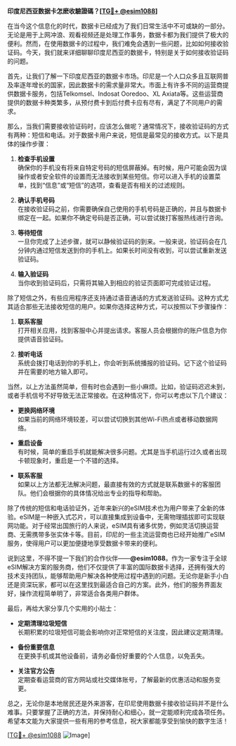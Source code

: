 **印度尼西亚数据卡怎麽收驗證碼？[[TG💪+ @esim1088](https://t.me/s/esim1088)]**

在当今这个信息化的时代，数据卡已经成为了我们日常生活中不可或缺的一部分。无论是用于上网冲浪、观看视频还是处理工作事务，数据卡都为我们提供了极大的便利。然而，在使用数据卡的过程中，我们难免会遇到一些问题，比如如何接收验证码。今天，我们就来详细聊聊印度尼西亚的数据卡，特别是关于如何接收验证码的问题。

首先，让我们了解一下印度尼西亚的数据卡市场。印尼是一个人口众多且互联网普及率逐年增长的国家，因此数据卡的需求量非常大。市面上有许多不同的运营商提供数据卡服务，包括Telkomsel、Indosat Ooredoo、XL Axiata等。这些运营商提供的数据卡种类繁多，从预付费卡到后付费卡应有尽有，满足了不同用户的需求。

那么，当我们需要接收验证码时，应该怎么做呢？通常情况下，接收验证码的方式有两种：短信和电话。对于数据卡用户来说，短信是最常见的接收方式。以下是具体的操作步骤：

1. **检查手机设置**  
   确保你的手机没有将来自特定号码的短信屏蔽掉。有时候，用户可能会因为误操作或者安全软件的设置而无法接收到某些短信。你可以进入手机的设置菜单，找到“信息”或“短信”的选项，查看是否有相关的过滤规则。

2. **确认手机号码**  
   在接收验证码之前，你需要确保自己使用的手机号码是正确的，并且与数据卡绑定在一起。如果你不确定号码是否正确，可以尝试拨打客服热线进行咨询。

3. **等待短信**  
   一旦你完成了上述步骤，就可以静候验证码的到来。一般来说，验证码会在几分钟内通过短信发送到你的手机上。如果长时间没有收到，可以尝试重新发送验证码。

4. **输入验证码**  
   当你收到验证码后，只需将其输入到相应的验证页面即可完成验证过程。

除了短信之外，有些应用程序还支持通过语音通话的方式发送验证码。这种方式尤其适合那些无法接收短信的用户。如果你选择这种方式，可以按照以下步骤操作：

1. **联系客服**  
   打开相关应用，找到客服中心并提出请求。客服人员会根据你的账户信息为你提供语音验证码。

2. **接听电话**  
   系统会拨打电话到你的手机上，你会听到系统播报的验证码。记下这个验证码并在需要的地方输入即可。

当然，以上方法虽然简单，但有时也会遇到一些小麻烦。比如，验证码迟迟未到，或者手机信号不好导致无法正常接收。在这种情况下，你可以考虑以下几个建议：

- **更换网络环境**  
  如果当前的网络环境较差，可以尝试切换到其他Wi-Fi热点或者移动数据网络。

- **重启设备**  
  有时候，简单的重启手机就能解决很多问题。尤其是当手机运行过久或者出现卡顿现象时，重启是一个不错的选择。

- **联系客服**  
  如果以上方法都无法解决问题，最直接有效的方式就是联系数据卡的客服团队。他们会根据你的具体情况给出专业的指导和帮助。

除了传统的短信和电话验证外，近年来新兴的eSIM技术也为用户带来了全新的体验。eSIM是一种嵌入式芯片，可以直接集成到设备中，无需物理插拔即可实现联网功能。对于经常出国旅行的人来说，eSIM具有诸多优势，例如灵活切换运营商、无需携带多张实体卡等。目前，印尼的一些主流运营商也已经开始推广eSIM服务，使得用户可以更加便捷地享受数据卡带来的便利。

说到这里，不得不提一下我们的合作伙伴——**@esim1088**。作为一家专注于全球eSIM解决方案的服务商，他们不仅提供了丰富的国际数据卡选择，还拥有强大的技术支持团队，能够帮助用户解决各种使用过程中遇到的问题。无论你是新手小白还是资深玩家，都可以在这里找到最适合自己的方案。此外，他们的服务界面友好，操作流程简单明了，非常适合各类用户群体。

最后，再给大家分享几个实用的小贴士：

- **定期清理垃圾短信**  
  长期积累的垃圾短信可能会影响你对正常短信的关注度，因此建议定期清理。

- **备份重要信息**  
  在更换手机或其他设备前，请务必备份好重要的个人信息，以免丢失。

- **关注官方公告**  
  定期查看运营商的官方网站或社交媒体账号，了解最新的优惠活动和服务变更。

总之，无论你是本地居民还是外来游客，在印尼使用数据卡接收验证码并不是什么难事。只要掌握了正确的方法，并保持耐心和细心，就一定能顺利完成各项任务。希望本文能为大家提供一些有用的参考信息，祝大家都能享受到愉快的数字生活！

[[TG💪+ @esim1088](https://t.me/s/esim1088) ![Image](https://i.postimg.cc/4NQfJmqS/Snipaste-2025-05-13-00-14-12.png)]